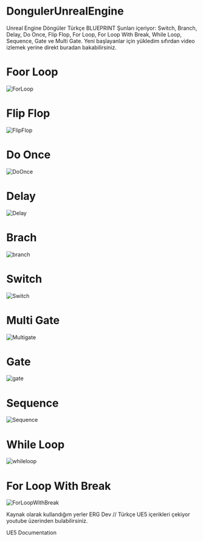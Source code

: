 # DongulerUnrealEngine
Unreal Engine Döngüler Türkçe BLUEPRINT
Şunları içeriyor: Switch, Branch, Delay, Do Once, Flip Flop, For Loop, For Loop With Break, While Loop, Sequence, Gate ve Multi Gate.
Yeni başlayanlar için yükledim sıfırdan video izlemek yerine direkt buradan bakabilirsiniz.

# Foor Loop
![ForLoop](https://github.com/user-attachments/assets/9842832d-f7e6-4203-87bf-ad9e309884ff)
# Flip Flop
![FlipFlop](https://github.com/user-attachments/assets/e26ceb1f-9f69-42db-8807-be45435a6531)
# Do Once
![DoOnce](https://github.com/user-attachments/assets/a87833e5-a5c1-4301-86d0-7397a31cbdb4)
# Delay
![Delay](https://github.com/user-attachments/assets/cc459bff-38a1-4079-a4eb-7b9f75dc9c74)
# Brach 
![branch](https://github.com/user-attachments/assets/71d93945-9ab2-47c1-ad55-46d5573d4253)
# Switch 
![Switch](https://github.com/user-attachments/assets/42040f78-b4cf-49bb-a4e0-6b9903833574)
# Multi Gate
![Multigate](https://github.com/user-attachments/assets/97cd8d20-0d4a-41f8-be07-9b48efc9ace9)
# Gate
![gate](https://github.com/user-attachments/assets/a4341449-657a-478d-b65f-c2374e249098)
# Sequence
![Sequence](https://github.com/user-attachments/assets/e9f10632-c356-4ee5-b126-ffdac1caf76f)
# While Loop
![whileloop](https://github.com/user-attachments/assets/d193ea7b-5498-40d3-b6bc-5c53c70a6e21)
# For Loop With Break
![ForLoopWithBreak](https://github.com/user-attachments/assets/fd494f09-57f5-4fc2-adb4-4e7f60451b23)

Kaynak olarak kullandığım yerler
ERG Dev // Türkçe UE5 içerikleri çekiyor youtube üzerinden bulabilirsiniz.

UE5 Documentation
